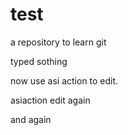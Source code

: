 # test
a repository to learn git

typed sothing

now use asi action to edit.


asiaction edit again

and again
